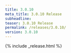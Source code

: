```yaml
---
title: 3.0.10
meta_title: 3.0.10 Release
subheadline: 
teaser: 3.0.10 Release
permalink: /releases/3.0.10/
version: 3.0.10
---
```


{% include _release.html %}
